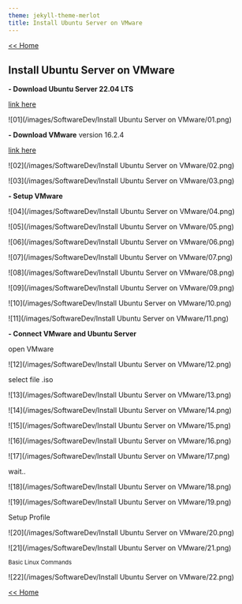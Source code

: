 ```yaml
---
theme: jekyll-theme-merlot
title: Install Ubuntu Server on VMware
---
```

[<< Home](https://yaikaew.github.io/index.html)

## Install Ubuntu Server on VMware

**- Download Ubuntu Server 22.04 LTS**

[link here](https://ubuntu.com/download/server)

![01](/images/SoftwareDev/Install Ubuntu Server on VMware/01.png)


**- Download VMware**
version 16.2.4

[link here](https://www.vmware.com/products/workstation-player.html)

![02](/images/SoftwareDev/Install Ubuntu Server on VMware/02.png)

![03](/images/SoftwareDev/Install Ubuntu Server on VMware/03.png)


**- Setup VMware**

![04](/images/SoftwareDev/Install Ubuntu Server on VMware/04.png)

![05](/images/SoftwareDev/Install Ubuntu Server on VMware/05.png)

![06](/images/SoftwareDev/Install Ubuntu Server on VMware/06.png)

![07](/images/SoftwareDev/Install Ubuntu Server on VMware/07.png)

![08](/images/SoftwareDev/Install Ubuntu Server on VMware/08.png)

![09](/images/SoftwareDev/Install Ubuntu Server on VMware/09.png)

![10](/images/SoftwareDev/Install Ubuntu Server on VMware/10.png)

![11](/images/SoftwareDev/Install Ubuntu Server on VMware/11.png)


**- Connect VMware and Ubuntu Server**


open VMware

![12](/images/SoftwareDev/Install Ubuntu Server on VMware/12.png)


select file .iso

![13](/images/SoftwareDev/Install Ubuntu Server on VMware/13.png)

![14](/images/SoftwareDev/Install Ubuntu Server on VMware/14.png)

![15](/images/SoftwareDev/Install Ubuntu Server on VMware/15.png)

![16](/images/SoftwareDev/Install Ubuntu Server on VMware/16.png)

![17](/images/SoftwareDev/Install Ubuntu Server on VMware/17.png)


wait..


![18](/images/SoftwareDev/Install Ubuntu Server on VMware/18.png)

![19](/images/SoftwareDev/Install Ubuntu Server on VMware/19.png)


Setup Profile

![20](/images/SoftwareDev/Install Ubuntu Server on VMware/20.png)

![21](/images/SoftwareDev/Install Ubuntu Server on VMware/21.png)


<sub>Basic Linux Commands</sub>

![22](/images/SoftwareDev/Install Ubuntu Server on VMware/22.png)


[<< Home](https://yaikaew.github.io/index.html)
